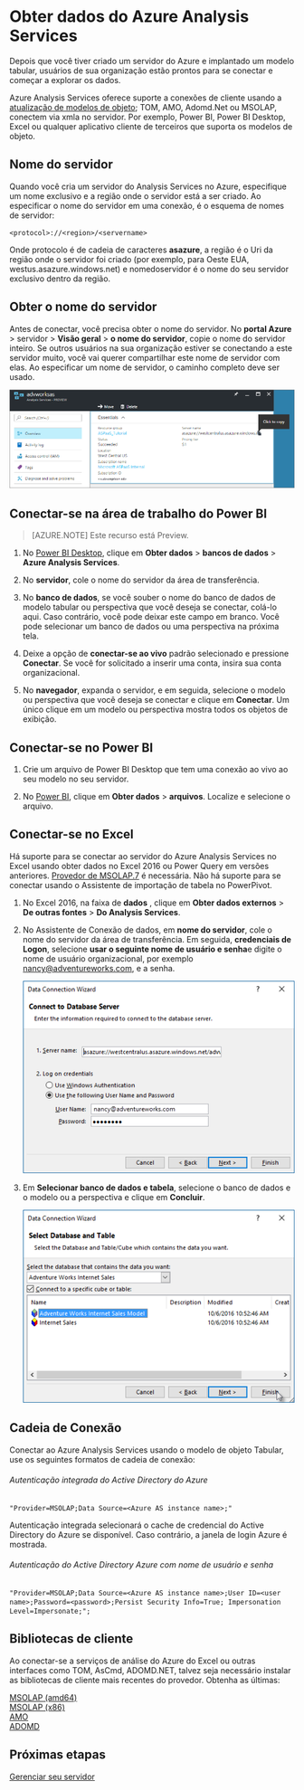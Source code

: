 <properties
   pageTitle="Obter dados do Azure Analysis Services | Microsoft Azure"
   description="Saiba como se conectar aos e obter dados de um servidor do Analysis Services no Azure."
   services="analysis-services"
   documentationCenter=""
   authors="minewiskan"
   manager="erikre"
   editor=""
   tags=""/>
<tags
   ms.service="analysis-services"
   ms.devlang="NA"
   ms.topic="article"
   ms.tgt_pltfrm="NA"
   ms.workload="na"
   ms.date="10/24/2016"
   ms.author="owend"/>

# <a name="get-data-from-azure-analysis-services"></a>Obter dados do Azure Analysis Services
Depois que você tiver criado um servidor do Azure e implantado um modelo tabular, usuários de sua organização estão prontos para se conectar e começar a explorar os dados.

Azure Analysis Services oferece suporte a conexões de cliente usando a [atualização de modelos de objeto](#client-libraries); TOM, AMO, Adomd.Net ou MSOLAP, conectem via xmla no servidor. Por exemplo, Power BI, Power BI Desktop, Excel ou qualquer aplicativo cliente de terceiros que suporta os modelos de objeto.

## <a name="server-name"></a>Nome do servidor
Quando você cria um servidor do Analysis Services no Azure, especifique um nome exclusivo e a região onde o servidor está a ser criado. Ao especificar o nome do servidor em uma conexão, é o esquema de nomes de servidor:
```
<protocol>://<region>/<servername>
```
 Onde protocolo é de cadeia de caracteres **asazure**, a região é o Uri da região onde o servidor foi criado (por exemplo, para Oeste EUA, westus.asazure.windows.net) e nomedoservidor é o nome do seu servidor exclusivo dentro da região.

## <a name="get-the-server-name"></a>Obter o nome do servidor
Antes de conectar, você precisa obter o nome do servidor. No **portal Azure** > servidor > **Visão geral** > **o nome do servidor**, copie o nome do servidor inteiro. Se outros usuários na sua organização estiver se conectando a este servidor muito, você vai querer compartilhar este nome de servidor com elas. Ao especificar um nome de servidor, o caminho completo deve ser usado.

![Obter o nome do servidor no Azure](./media/analysis-services-deploy/aas-deploy-get-server-name.png)


## <a name="connect-in-power-bi-desktop"></a>Conectar-se na área de trabalho do Power BI

> [AZURE.NOTE] Este recurso está Preview.

1. No [Power BI Desktop](https://powerbi.microsoft.com/desktop/), clique em **Obter dados** > **bancos de dados** > **Azure Analysis Services**.

2. No **servidor**, cole o nome do servidor da área de transferência.

3. No **banco de dados**, se você souber o nome do banco de dados de modelo tabular ou perspectiva que você deseja se conectar, colá-lo aqui. Caso contrário, você pode deixar este campo em branco. Você pode selecionar um banco de dados ou uma perspectiva na próxima tela.

4. Deixe a opção de **conectar-se ao vivo** padrão selecionado e pressione **Conectar**. Se você for solicitado a inserir uma conta, insira sua conta organizacional.

5. No **navegador**, expanda o servidor, e em seguida, selecione o modelo ou perspectiva que você deseja se conectar e clique em **Conectar**. Um único clique em um modelo ou perspectiva mostra todos os objetos de exibição.


## <a name="connect-in-power-bi"></a>Conectar-se no Power BI
1. Crie um arquivo de Power BI Desktop que tem uma conexão ao vivo ao seu modelo no seu servidor.

2. No [Power BI](https://powerbi.microsoft.com), clique em **Obter dados** > **arquivos**. Localize e selecione o arquivo.


## <a name="connect-in-excel"></a>Conectar-se no Excel
Há suporte para se conectar ao servidor do Azure Analysis Services no Excel usando obter dados no Excel 2016 ou Power Query em versões anteriores. [Provedor de MSOLAP.7](https://aka.ms/msolap) é necessária. Não há suporte para se conectar usando o Assistente de importação de tabela no PowerPivot.

1. No Excel 2016, na faixa de **dados** , clique em **Obter dados externos** > **De outras fontes** > **Do Analysis Services**.

2. No Assistente de Conexão de dados, em **nome do servidor**, cole o nome do servidor da área de transferência. Em seguida, **credenciais de Logon**, selecione **usar o seguinte nome de usuário e senha**e digite o nome de usuário organizacional, por exemplo nancy@adventureworks.com, e a senha.

    ![Conectar-se no logon do Excel](./media/analysis-services-connect/aas-connect-excel-logon.png)

4. Em **Selecionar banco de dados e tabela**, selecione o banco de dados e o modelo ou a perspectiva e clique em **Concluir**.

    ![Conectar-se no modelo de seleção do Excel](./media/analysis-services-connect/aas-connect-excel-select.png)

## <a name="connection-string"></a>Cadeia de Conexão
Conectar ao Azure Analysis Services usando o modelo de objeto Tabular, use os seguintes formatos de cadeia de conexão:

###### <a name="integrated-azure-active-directory-authentication"></a>Autenticação integrada do Active Directory do Azure
```
"Provider=MSOLAP;Data Source=<Azure AS instance name>;"
```
Autenticação integrada selecionará o cache de credencial do Active Directory do Azure se disponível. Caso contrário, a janela de login Azure é mostrada.

###### <a name="azure-active-directory-authentication-with-username-and-password"></a>Autenticação do Active Directory Azure com nome de usuário e senha
```
"Provider=MSOLAP;Data Source=<Azure AS instance name>;User ID=<user name>;Password=<password>;Persist Security Info=True; Impersonation Level=Impersonate;";
```

## <a name="client-libraries"></a>Bibliotecas de cliente
Ao conectar-se a serviços de análise do Azure do Excel ou outras interfaces como TOM, AsCmd, ADOMD.NET, talvez seja necessário instalar as bibliotecas de cliente mais recentes do provedor. Obtenha as últimas:  

[MSOLAP (amd64)](https://go.microsoft.com/fwlink/?linkid=829576)</br>
[MSOLAP (x86)](https://go.microsoft.com/fwlink/?linkid=829575)</br>
[AMO](https://go.microsoft.com/fwlink/?linkid=829578)</br>
[ADOMD](https://go.microsoft.com/fwlink/?linkid=829577)</br>



## <a name="next-steps"></a>Próximas etapas
[Gerenciar seu servidor](analysis-services-manage.md)

